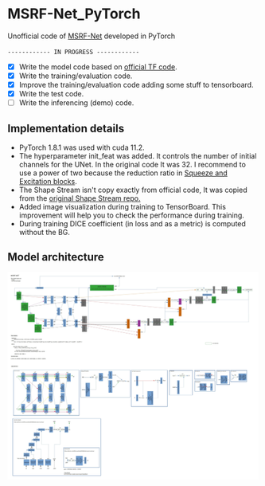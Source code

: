 # MSRF-Net_PyTorch

Unofficial code of [MSRF-Net](https://arxiv.org/pdf/2105.07451.pdf) developed in PyTorch

`------------ IN PROGRESS ------------`

- [x] Write the model code based on [official TF code](https://github.com/NoviceMAn-prog/MSRF-Net).
- [x] Write the training/evaluation code.
- [x] Improve the training/evaluation code adding some stuff to tensorboard.
- [x] Write the test code.
- [ ] Write the inferencing (demo) code.

## Implementation details

- PyTorch 1.8.1 was used with cuda 11.2.
- The hyperparameter init_feat was added. It controls the number of initial channels for the UNet. In the original code It was 32. I recommend to use a power of two  because the reduction ratio in [Squeeze and Excitation blocks](https://arxiv.org/abs/1709.01507).
- The Shape Stream isn't copy exactly from official code, It was copied from the [original Shape Stream repo.](https://github.com/leftthomas/GatedSCNN)
- Added image visualization during training to TensorBoard. This improvement will help you to check the performance during training.
- During training DICE coefficient (in loss and as a metric) is computed without the BG.


## Model architecture

![MSRF-NET diagram](./images/MSRF-NET.jpg)
